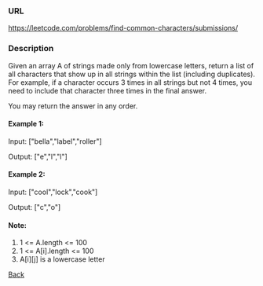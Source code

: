 ### URL
https://leetcode.com/problems/find-common-characters/submissions/

### Description
Given an array A of strings made only from lowercase letters, return a list of all characters that show up in all strings within the list (including duplicates).  For example, if a character occurs 3 times in all strings but not 4 times, you need to include that character three times in the final answer.

You may return the answer in any order.
#### Example 1:

Input: ["bella","label","roller"]

Output: ["e","l","l"]
#### Example 2:

Input: ["cool","lock","cook"]

Output: ["c","o"]
 
 
 
 
#### Note:

1. 1 <= A.length <= 100
2. 1 <= A[i].length <= 100
3. A[i][j] is a lowercase letter

[Back](readme.md)